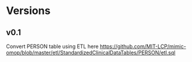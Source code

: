 # Versions

## v0.1
Convert PERSON table using ETL here https://github.com/MIT-LCP/mimic-omop/blob/master/etl/StandardizedClinicalDataTables/PERSON/etl.sql
